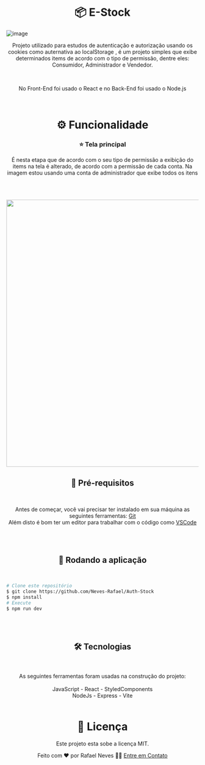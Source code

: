 <h1 align="center">📦 E-Stock</h1>

![image](https://github.com/Neves-Rafael/Auth-Stock/assets/136202919/dc588e9d-7c3c-428f-b17d-9659296961be)


<p align="center">Projeto utilizado para estudos de autenticação e autorização usando os cookies como auternativa ao localStorage , é um projeto simples que exibe determinados items de acordo com o tipo de permissão, dentre eles: Consumidor, Administrador e Vendedor.</p>
<br/>
<p align="center">No Front-End foi usado o React e no Back-End foi usado o Node.js</p>
<br/>


<h1 align="center">⚙️ Funcionalidade</h1>


<h3 align="center">⭐ Tela principal</h3>
<p align="center">É nesta etapa que de acordo com o seu tipo de permissão a exibição do items na tela é alterado, de acordo com a permissão de cada conta. Na imagem estou usando uma conta de administrador que exibe todos os itens</p>
<br/>
<br/>
<p align="center">
  <img width="700px" src="https://github.com/Neves-Rafael/Auth-Stock/assets/136202919/dd5666d5-3c20-47fa-b3ca-000753a41fcf">
</p>




<h2 align="center">🧱 Pré-requisitos</h2>
<br/>

<p align="center">Antes de começar, você vai precisar ter instalado em sua máquina as seguintes ferramentas: <a href="https://git-scm.com">Git</a><br/>
Além disto é bom ter um editor para trabalhar com o código como <a href="https://code.visualstudio.com/">VSCode</a></p>
<br/>
<br/>
<h2 align="center">🎲 Rodando a aplicação</h2>
<br/>

<p align="center">

```bash
# Clone este repositório
$ git clone https://github.com/Neves-Rafael/Auth-Stock
$ npm install
# Execute
$ npm run dev

```
</p>
<br/>
<br/>

<h2 align="center">🛠 Tecnologias</h2>
<br/>

<p align="center">As seguintes ferramentas foram usadas na construção do projeto:<br/>
<br/>  
JavaScript - React - StyledComponents
<br/>
NodeJs - Express - Vite
<br/>
<br/>

<h1 align="center">📝 Licença</h1>

<p align="center">Este projeto esta sobe a licença MIT.</p>

<p align="center">Feito com ❤️ por Rafael Neves 👋🏽 <a href="https://www.linkedin.com/in/rafael-neves-profile/">Entre em Contato</a></p>


